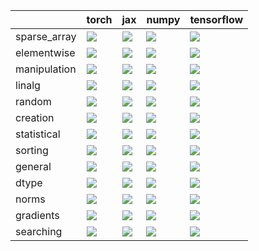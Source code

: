 |              | torch                                                                                                                                              | jax                                                                                                                                                | numpy                                                                                                                                              | tensorflow                                                                                                                                            |
|:-------------|:---------------------------------------------------------------------------------------------------------------------------------------------------|:---------------------------------------------------------------------------------------------------------------------------------------------------|:---------------------------------------------------------------------------------------------------------------------------------------------------|:------------------------------------------------------------------------------------------------------------------------------------------------------|
| sparse_array | <a href="Experimental API/Core/sparse_array.md" rel="noopener noreferrer" target="_blank"><img src=https://img.shields.io/badge/-failure-red></a>  | <a href="Experimental API/Core/sparse_array.md" rel="noopener noreferrer" target="_blank"><img src=https://img.shields.io/badge/-failure-red></a>  | <a href="Experimental API/Core/sparse_array.md" rel="noopener noreferrer" target="_blank"><img src=https://img.shields.io/badge/-failure-red></a>  | <a href="Experimental API/Core/sparse_array.md" rel="noopener noreferrer" target="_blank"><img src=https://img.shields.io/badge/-success-success></a> |
| elementwise  | <a href="Experimental API/Core/elementwise.md" rel="noopener noreferrer" target="_blank"><img src=https://img.shields.io/badge/-failure-red></a>   | <a href="Experimental API/Core/elementwise.md" rel="noopener noreferrer" target="_blank"><img src=https://img.shields.io/badge/-failure-red></a>   | <a href="Experimental API/Core/elementwise.md" rel="noopener noreferrer" target="_blank"><img src=https://img.shields.io/badge/-failure-red></a>   | <a href="Experimental API/Core/elementwise.md" rel="noopener noreferrer" target="_blank"><img src=https://img.shields.io/badge/-failure-red></a>      |
| manipulation | <a href="Experimental API/Core/manipulation.md" rel="noopener noreferrer" target="_blank"><img src=https://img.shields.io/badge/-failure-red></a>  | <a href="Experimental API/Core/manipulation.md" rel="noopener noreferrer" target="_blank"><img src=https://img.shields.io/badge/-failure-red></a>  | <a href="Experimental API/Core/manipulation.md" rel="noopener noreferrer" target="_blank"><img src=https://img.shields.io/badge/-failure-red></a>  | <a href="Experimental API/Core/manipulation.md" rel="noopener noreferrer" target="_blank"><img src=https://img.shields.io/badge/-success-success></a> |
| linalg       | <a href="Experimental API/Core/linalg.md" rel="noopener noreferrer" target="_blank"><img src=https://img.shields.io/badge/-failure-red></a>        | <a href="Experimental API/Core/linalg.md" rel="noopener noreferrer" target="_blank"><img src=https://img.shields.io/badge/-failure-red></a>        | <a href="Experimental API/Core/linalg.md" rel="noopener noreferrer" target="_blank"><img src=https://img.shields.io/badge/-failure-red></a>        | <a href="Experimental API/Core/linalg.md" rel="noopener noreferrer" target="_blank"><img src=https://img.shields.io/badge/-success-success></a>       |
| random       | <a href="Experimental API/Core/random.md" rel="noopener noreferrer" target="_blank"><img src=https://img.shields.io/badge/-failure-red></a>        | <a href="Experimental API/Core/random.md" rel="noopener noreferrer" target="_blank"><img src=https://img.shields.io/badge/-failure-red></a>        | <a href="Experimental API/Core/random.md" rel="noopener noreferrer" target="_blank"><img src=https://img.shields.io/badge/-failure-red></a>        | <a href="Experimental API/Core/random.md" rel="noopener noreferrer" target="_blank"><img src=https://img.shields.io/badge/-success-success></a>       |
| creation     | <a href="Experimental API/Core/creation.md" rel="noopener noreferrer" target="_blank"><img src=https://img.shields.io/badge/-failure-red></a>      | <a href="Experimental API/Core/creation.md" rel="noopener noreferrer" target="_blank"><img src=https://img.shields.io/badge/-failure-red></a>      | <a href="Experimental API/Core/creation.md" rel="noopener noreferrer" target="_blank"><img src=https://img.shields.io/badge/-failure-red></a>      | <a href="Experimental API/Core/creation.md" rel="noopener noreferrer" target="_blank"><img src=https://img.shields.io/badge/-success-success></a>     |
| statistical  | <a href="Experimental API/Core/statistical.md" rel="noopener noreferrer" target="_blank"><img src=https://img.shields.io/badge/-failure-red></a>   | <a href="Experimental API/Core/statistical.md" rel="noopener noreferrer" target="_blank"><img src=https://img.shields.io/badge/-failure-red></a>   | <a href="Experimental API/Core/statistical.md" rel="noopener noreferrer" target="_blank"><img src=https://img.shields.io/badge/-failure-red></a>   | <a href="Experimental API/Core/statistical.md" rel="noopener noreferrer" target="_blank"><img src=https://img.shields.io/badge/-failure-red></a>      |
| sorting      | <a href="Experimental API/Core/sorting.md" rel="noopener noreferrer" target="_blank"><img src=https://img.shields.io/badge/-failure-red></a>       | <a href="Experimental API/Core/sorting.md" rel="noopener noreferrer" target="_blank"><img src=https://img.shields.io/badge/-failure-red></a>       | <a href="Experimental API/Core/sorting.md" rel="noopener noreferrer" target="_blank"><img src=https://img.shields.io/badge/-success-success></a>   | <a href="Experimental API/Core/sorting.md" rel="noopener noreferrer" target="_blank"><img src=https://img.shields.io/badge/-success-success></a>      |
| general      | <a href="Experimental API/Core/general.md" rel="noopener noreferrer" target="_blank"><img src=https://img.shields.io/badge/-failure-red></a>       | <a href="Experimental API/Core/general.md" rel="noopener noreferrer" target="_blank"><img src=https://img.shields.io/badge/-success-success></a>   | <a href="Experimental API/Core/general.md" rel="noopener noreferrer" target="_blank"><img src=https://img.shields.io/badge/-success-success></a>   | <a href="Experimental API/Core/general.md" rel="noopener noreferrer" target="_blank"><img src=https://img.shields.io/badge/-failure-red></a>          |
| dtype        | <a href="Experimental API/Core/dtype.md" rel="noopener noreferrer" target="_blank"><img src=https://img.shields.io/badge/-success-success></a>     | <a href="Experimental API/Core/dtype.md" rel="noopener noreferrer" target="_blank"><img src=https://img.shields.io/badge/-success-success></a>     | <a href="Experimental API/Core/dtype.md" rel="noopener noreferrer" target="_blank"><img src=https://img.shields.io/badge/-success-success></a>     | <a href="Experimental API/Core/dtype.md" rel="noopener noreferrer" target="_blank"><img src=https://img.shields.io/badge/-success-success></a>        |
| norms        | <a href="Experimental API/Core/norms.md" rel="noopener noreferrer" target="_blank"><img src=https://img.shields.io/badge/-success-success></a>     | <a href="Experimental API/Core/norms.md" rel="noopener noreferrer" target="_blank"><img src=https://img.shields.io/badge/-success-success></a>     | <a href="Experimental API/Core/norms.md" rel="noopener noreferrer" target="_blank"><img src=https://img.shields.io/badge/-success-success></a>     | <a href="Experimental API/Core/norms.md" rel="noopener noreferrer" target="_blank"><img src=https://img.shields.io/badge/-success-success></a>        |
| gradients    | <a href="Experimental API/Core/gradients.md" rel="noopener noreferrer" target="_blank"><img src=https://img.shields.io/badge/-success-success></a> | <a href="Experimental API/Core/gradients.md" rel="noopener noreferrer" target="_blank"><img src=https://img.shields.io/badge/-failure-red></a>     | <a href="Experimental API/Core/gradients.md" rel="noopener noreferrer" target="_blank"><img src=https://img.shields.io/badge/-success-success></a> | <a href="Experimental API/Core/gradients.md" rel="noopener noreferrer" target="_blank"><img src=https://img.shields.io/badge/-success-success></a>    |
| searching    | <a href="Experimental API/Core/searching.md" rel="noopener noreferrer" target="_blank"><img src=https://img.shields.io/badge/-success-success></a> | <a href="Experimental API/Core/searching.md" rel="noopener noreferrer" target="_blank"><img src=https://img.shields.io/badge/-success-success></a> | <a href="Experimental API/Core/searching.md" rel="noopener noreferrer" target="_blank"><img src=https://img.shields.io/badge/-failure-red></a>     | <a href="Experimental API/Core/searching.md" rel="noopener noreferrer" target="_blank"><img src=https://img.shields.io/badge/-success-success></a>    |